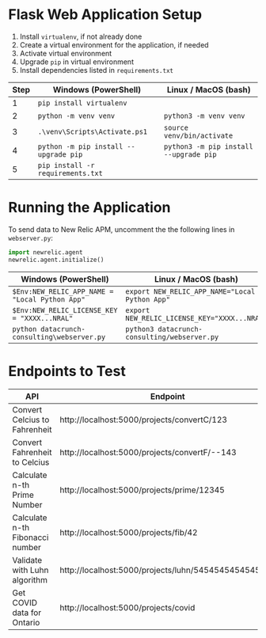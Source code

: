 # Flask Web Application Setup

1. Install `virtualenv`, if not already done
1. Create a virtual environment for the application, if needed
1. Activate virtual environment
1. Upgrade `pip` in virtual environment
1. Install dependencies listed in `requirements.txt`


| Step | Windows (PowerShell)                  | Linux / MacOS (bash)                   |
|------|---------------------------------------|----------------------------------------|
| 1    | `pip install virtualenv`                                                       |
| 2    | `python -m venv venv`                 | `python3 -m venv venv`                 |
| 3    | `.\venv\Scripts\Activate.ps1`         | `source venv/bin/activate`             |
| 4    | `python -m pip install --upgrade pip` | `python3 -m pip install --upgrade pip` |
| 5    | `pip install -r requirements.txt`                                              |


# Running the Application
To send data to New Relic APM, uncomment the the following lines in `webserver.py`:
```python
import newrelic.agent
newrelic.agent.initialize()
```

| Windows (PowerShell)                           | Linux / MacOS (bash)                           |
|------------------------------------------------|------------------------------------------------|
| `$Env:NEW_RELIC_APP_NAME = "Local Python App"` | `export NEW_RELIC_APP_NAME="Local Python App"` |
| `$Env:NEW_RELIC_LICENSE_KEY = "XXXX...NRAL"`   | `export NEW_RELIC_LICENSE_KEY="XXXX...NRAL"`   |
| `python datacrunch-consulting\webserver.py`    | `python3 datacrunch-consulting/webserver.py`   |


# Endpoints to Test

| API                             | Endpoint                                             | Notes                 |
|---------------------------------|------------------------------------------------------|-----------------------|
| Convert Celcius to Fahrenheit   | http://localhost:5000/projects/convertC/123          |                       |
| Convert Fahrenheit to Celcius   | http://localhost:5000/projects/convertF/--143        | Generate Server Error |
| Calculate n-th Prime Number     | http://localhost:5000/projects/prime/12345           | Put load on CPU / RAM |
| Calculate n-th Fibonacci number | http://localhost:5000/projects/fib/42                | JSON result           |
| Validate with Luhn algorithm    | http://localhost:5000/projects/luhn/5454545454545454 | Masked in logs        |
| Get COVID data for Ontario      | http://localhost:5000/projects/covid                 |                       |
